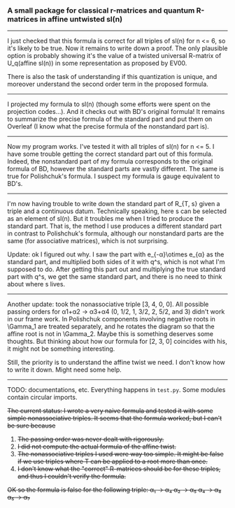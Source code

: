 ### A small package for classical r-matrices and quantum R-matrices in affine untwisted sl(n)
---
I just checked that this formula is correct for all triples of sl(n) for n <= 6, so it's likely to be true. Now it remains to write down a proof. The only plausible option is probably showing it's the value of a twisted universal R-matrix of U_q(affine sl(n)) in some representation as proposed by EV00.

There is also the task of understanding if this quantization is unique, and moreover understand the second order term in the proposed formula.

---
I projected my formula to sl(n) (though some efforts were spent on the projection codes...). And it checks out with BD's original formula! It remains to summarize the precise formula of the standard part and put them on Overleaf (I know what the precise formula of the nonstandard part is).

---
Now my program works. I've tested it with all triples of sl(n) for n <= 5. I have some trouble getting the correct standard part out of this formula. Indeed, the nonstandard part of my formula corresponds to the original formula of BD, however the standard parts are vastly different. The same is true for Polishchuk's formula. I suspect my formula is gauge equivalent to BD's.

---
I'm now having trouble to write down the standard part of R_{T, s} given a triple and a continuous datum. Technically speaking, here s can be selected as an element of sl(n). But it troubles me when I tried to produce the standard part. That is, the method I use produces a different standard part in contrast to Polishchuk's formula, although our nonstandard parts are the same (for associative matrices), which is not surprising.

Update: ok I figured out why. I saw the part with e_{-α}\otimes e_{α} as the standard part, and multiplied both sides of it with q^s, which is not what I'm supposed to do. After getting this part out and multiplying the true standard part with q^s, we get the same standard part, and there is no need to think about where s lives.

---
Another update: took the nonassociative triple [3, 4, 0, 0]. All possible passing orders for α1+α2 -> α3+α4 (0, 1/2, 1, 3/2, 2, 5/2, and 3) didn't work in our frame work. In Polishchuk components involving negative roots in \Gamma_1 are treated separately, and he rotates the diagram so that the affine root is not in \Gamma_2. Maybe this is something deserves some thoughts. But thinking about how our formula for [2, 3, 0] coincides with his, it might not be something interesting.

Still, the priority is to understand the affine twist we need. I don't know how to write it down. Might need some help.

---

TODO: documentations, etc. Everything happens in `test.py`. Some modules contain circular imports.

<del> The current status: I wrote a very naive formula and tested it with some simple nonassociative triples. It seems that the formula worked, but I can't be sure because</del>
1. <del>The passing order was never dealt with rigorously.</del>
2. <del>I did not compute the actual formula of the affine twist.</del>
3. <del>The nonassociative triples I used were way too simple. It might be false if we use triples where T can be applied to a root more than once.</del>
4. <del>I don't know what the "correct" R-matrices should be for these triples, and thus I couldn't verify the formula. </del>

<del>OK so the formula is false for the following triple:
α₁ -> α₄
α₂ -> α₅
α₄ -> α₈
α₅ -> α₇</del>